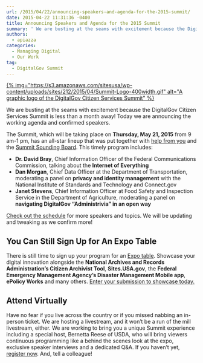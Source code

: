 ```yaml
---
url: /2015/04/22/announcing-speakers-and-agenda-for-the-2015-summit/
date: 2015-04-22 11:31:36 -0400
title: Announcing Speakers and Agenda for the 2015 Summit
summary: ' We are busting at the seams with excitement because the DigitalGov Citizen Services Summit is less than a month away! Today we are announcing the working agenda and confirmed speakers. The Summit, which will be taking place on Thursday, May 21, 2015 from'
authors:
  - apiazza
categories:
  - Managing Digital
  - Our Work
tag:
  - DigitalGov Summit
---
```


[{% img="https://s3.amazonaws.com/sitesusa/wp-content/uploads/sites/212/2015/04/Summit-Logo-400width.gif" alt="A graphic logo of the DigitalGov Citizen Services Summit" %}](https://s3.amazonaws.com/sitesusa/wp-content/uploads/sites/212/2015/04/Summit-Logo-400width.gif)
  
We are busting at the seams with excitement because the DigitalGov Citizen Services Summit is less than a month away! Today we are announcing the working agenda and confirmed speakers.

The Summit, which will be taking place on **Thursday, May 21, 2015** from 9 am-1 pm, has an all-star lineup that was put together with [help from you](http://crowdhall.com/h/299/) and the [Summit Sounding Board](https://summit.WHATEVER/summit-sounding-board/). This timely program includes:

  * **Dr. David Bray**, Chief Information Officer of the Federal Communications Commission, talking about the **Internet of Everything**
  * **Dan Morgan**, Chief Data Officer at the Department of Transportation, moderating a panel on **privacy and identity management** with the National Institute of Standards and Technology and Connect.gov
  * **Janet Stevens**, Chief Information Officer at Food Safety and Inspection Service in the Department of Agriculture, moderating a panel on **navigating DigitalGov “Administrivia” in an open way**

[Check out the schedule](https://summit.WHATEVER/agenda/) for more speakers and topics. We will be updating and tweaking as we confirm more!

## **You Can Still Sign Up for An Expo Table**

There is still time to sign up your program for an [Expo table](https://summit.WHATEVER/exhibitors/). Showcase your digital innovation alongside the **National Archives and Records Administration’s Citizen Archivist Tool**, **Sites.USA.gov**, the **Federal Emergency Management Agency’s Disaster Management Mobile app**, **ePolicy Works** and many others. [Enter your submission to showcase today.](http://www.surveymonkey.com/s/digitalgov-expo)

## **Attend Virtually**

Have no fear if you live across the country or if you missed nabbing an in-person ticket. We are hosting a livestream, and it won’t be a run of the mill livestream, either. We are working to bring you a unique Summit experience including a special host, Bernetta Reese of USDA, who will bring viewers continuous programming like a behind the scenes look at the expo, exclusive speaker interviews and a dedicated Q&A. If you haven’t yet, [register now](https://www.eventbrite.com/e/2015-spring-citizen-services-summit-registration-12671367401). And, tell a colleague!

&nbsp;